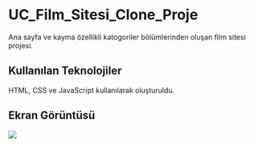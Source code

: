<h1>UC_Film_Sitesi_Clone_Proje</h1>

Ana sayfa ve kayma özellikli katogoriler bölümlerinden oluşan film sitesi projesi.

<h2>Kullanılan Teknolojiler </h2>

HTML, CSS ve JavaScript kullanılarak oluşturuldu.

<h2>Ekran Görüntüsü </h2>

![](Screen.gif)
